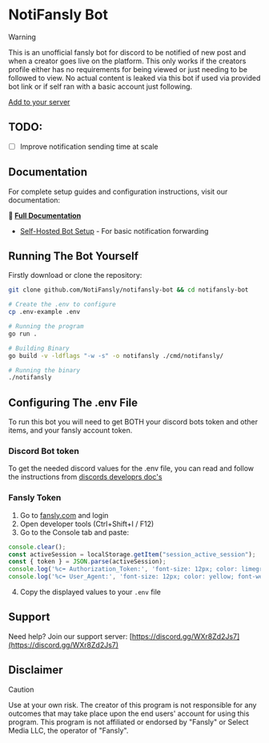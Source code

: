 # NotiFansly Bot

> [!WARNING]
> This is an unofficial fansly bot for discord to be notified of new post and when a creator goes live on the platform. This only works if the creators profile either has no requirements for being viewed or just needing to be followed to view. No actual content is leaked via this bot if used via provided bot link or if self ran with a basic account just following.

[Add to your server](https://notifansly.xyz/)

## TODO:

- [ ] Improve notification sending time at scale

## Documentation

For complete setup guides and configuration instructions, visit our documentation:

**📖 [Full Documentation](https://notifansly.xyz/docs/self-hosted/creator-bot)**

- [Self-Hosted Bot Setup](https://notifansly.xyz/docs/self-hosted) - For basic notification forwarding



## Running The Bot Yourself 

Firstly download or clone the repository:

```bash
git clone github.com/NotiFansly/notifansly-bot && cd notifansly-bot

# Create the .env to configure
cp .env-example .env

# Running the program
go run .

# Building Binary
go build -v -ldflags "-w -s" -o notifansly ./cmd/notifansly/

# Running the binary 
./notifansly
```

## Configuring The .env File

To run this bot you will need to get BOTH your discord bots token and other items, and your fansly account token.

### Discord Bot token 

To get the needed discord values for the .env file, you can read and follow the instructions from [discords developrs doc's](https://discord.com/developers/docs/quick-start/getting-started#step-1-creating-an-app) 

### Fansly Token

1. Go to [fansly.com](https://fansly.com) and login
2. Open developer tools (Ctrl+Shift+I / F12)
3. Go to the Console tab and paste:

```javascript
console.clear();
const activeSession = localStorage.getItem("session_active_session");
const { token } = JSON.parse(activeSession);
console.log('%c➡️ Authorization_Token:', 'font-size: 12px; color: limegreen; font-weight: bold;', token);
console.log('%c➡️ User_Agent:', 'font-size: 12px; color: yellow; font-weight: bold;', navigator.userAgent);
```

4. Copy the displayed values to your `.env` file

## Support

Need help? Join our support server: [https://discord.gg/WXr8Zd2Js7](https://discord.gg/WXr8Zd2Js7)

## Disclaimer 
> [!CAUTION]
> Use at your own risk. The creator of this program is not responsible for any outcomes that may take place upon the end users' account for using this program. This program is not affiliated or endorsed by "Fansly" or Select Media LLC, the operator of "Fansly". 

